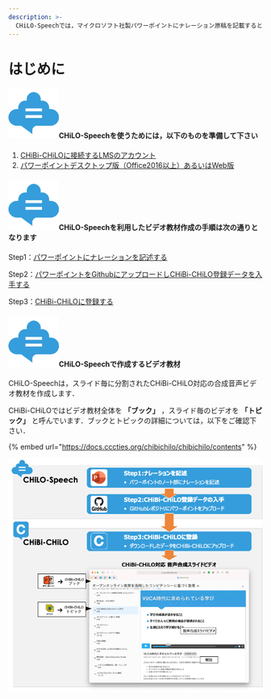 ```yaml
---
description: >-
  CHiLO-Speechでは，マイクロソフト社製パワーポイントにナレーション原稿を記載すると，CHiBi-CHiLOに対応した合成音声付きビデオ教材を作成することができます．
---
```


# はじめに

#### <img src=".gitbook/assets/image (421).png" alt="" data-size="line">CHiLO-Speechを使うためには，以下のものを準備して下さい

1. [CHiBi-CHiLOに接続するLMSのアカウント](prepare/lms.md)
2. [パワーポイントデスクトップ版（Office2016以上）あるいはWeb版](prepare/powerpoint-1.md)

#### <img src=".gitbook/assets/image (34).png" alt="" data-size="line">CHiLO-Speechを利用したビデオ教材作成の手順は次の通りとなります

Step1：[パワーポイントにナレーションを記述する](narration/describe.md)

Step2：[パワーポイントをGithubにアップロードしCHiBi-CHiLO登録データを入手する](video/convert-web.md)

Step3：[CHiBi-CHiLOに登録する](chibi-chilo/registration.md)

#### <img src=".gitbook/assets/image (326).png" alt="" data-size="line">CHiLO-Speechで作成するビデオ教材 <a href="#surusuraidobideo" id="surusuraidobideo"></a>

CHiLO-Speechは，スライド毎に分割されたCHiBi-CHiLO対応の合成音声ビデオ教材を作成します．

CHiBi-CHiLOではビデオ教材全体を **「ブック」** ，スライド毎のビデオを **「トピック」** と呼んでいます．ブックとトピックの詳細については，以下をご確認下さい．

{% embed url="https://docs.cccties.org/chibichilo/chibichilo/contents" %}

![](<.gitbook/assets/image (143).png>)
 

